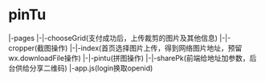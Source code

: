 # pinTu

|-pages
|-|-chooseGrid(支付成功后，上传裁剪的图片及其他信息)
|-|-cropper(截图操作)
|-|-index(首页选择图片上传，得到网络图片地址，预留wx.downloadFile操作)
|-|-pintu(拼图操作)
|-|-sharePk(前端给地址加参数，后台供给分享二维码)
|-app.js(login换取openid)